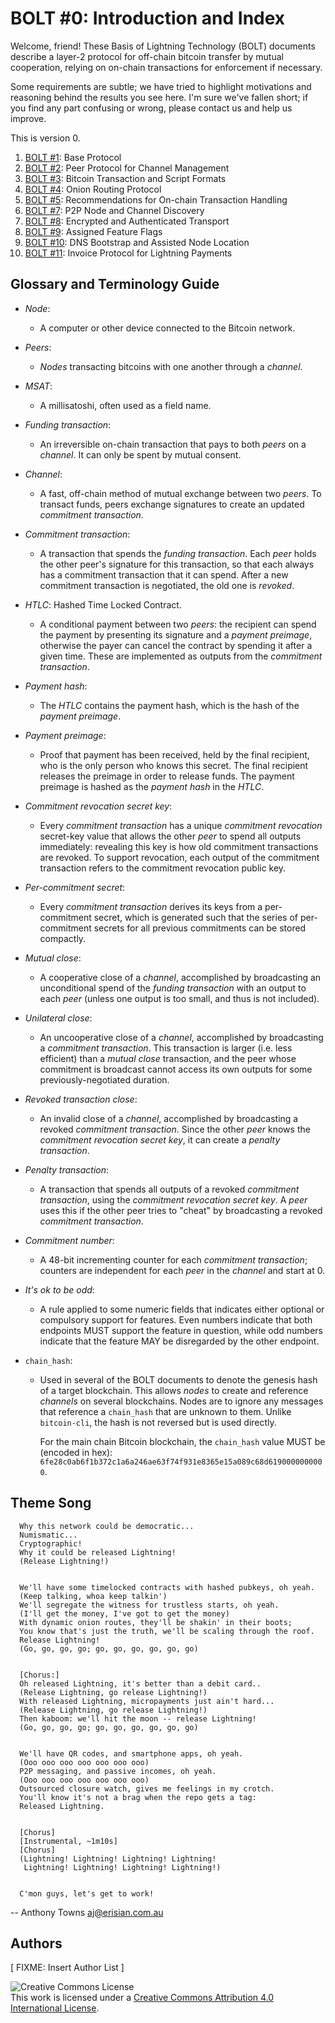 # BOLT #0: Introduction and Index

Welcome, friend! These Basis of Lightning Technology (BOLT) documents
describe a layer-2 protocol for off-chain bitcoin transfer by mutual
cooperation, relying on on-chain transactions for enforcement if
necessary.

Some requirements are subtle; we have tried to highlight motivations
and reasoning behind the results you see here. I'm sure we've fallen
short; if you find any part confusing or wrong, please contact us and
help us improve.

This is version 0.

1. [BOLT #1](01-messaging.md): Base Protocol
2. [BOLT #2](02-peer-protocol.md): Peer Protocol for Channel Management
3. [BOLT #3](03-transactions.md): Bitcoin Transaction and Script Formats
4. [BOLT #4](04-onion-routing.md): Onion Routing Protocol
5. [BOLT #5](05-onchain.md): Recommendations for On-chain Transaction Handling
7. [BOLT #7](07-routing-gossip.md): P2P Node and Channel Discovery
8. [BOLT #8](08-transport.md): Encrypted and Authenticated Transport
9. [BOLT #9](09-features.md): Assigned Feature Flags
10. [BOLT #10](10-dns-bootstrap.md): DNS Bootstrap and Assisted Node Location
11. [BOLT #11](11-payment-encoding.md): Invoice Protocol for Lightning Payments

## Glossary and Terminology Guide

* *Node*:
   * A computer or other device connected to the Bitcoin network.

* *Peers*:
   * *Nodes* transacting bitcoins with one another through a *channel*.

* *MSAT*:
   * A millisatoshi, often used as a field name.

* *Funding transaction*:
   * An irreversible on-chain transaction that pays to both *peers* on a *channel*.
   It can only be spent by mutual consent.

* *Channel*:
   * A fast, off-chain method of mutual exchange between two *peers*.
   To transact funds, peers exchange signatures to create an updated *commitment transaction*.

* *Commitment transaction*:
   * A transaction that spends the *funding transaction*.
   Each *peer* holds the other peer's signature for this transaction, so that each always has a commitment transaction that it can spend. After a new commitment transaction is negotiated, the old one is *revoked*.

* *HTLC*: Hashed Time Locked Contract.
   * A conditional payment between two *peers*:
   the recipient can spend the payment by presenting its signature and a *payment preimage*, otherwise the payer can cancel the contract by spending it after a given time.
   These are implemented as outputs from the *commitment transaction*.

* *Payment hash*:
   * The *HTLC* contains the payment hash, which is the hash of the *payment preimage*.

* *Payment preimage*:
   * Proof that payment has been received, held by the final recipient, who is the only person who knows this secret.
    The final recipient releases the preimage in order to release funds.
    The payment preimage is hashed as the *payment hash* in the *HTLC*.

* *Commitment revocation secret key*:
   * Every *commitment transaction* has a unique *commitment revocation* secret-key value that allows the other *peer* to spend all outputs immediately:
    revealing this key is how old commitment transactions are revoked.
    To support revocation, each output of the commitment transaction refers to the commitment revocation public key.

* *Per-commitment secret*:
   * Every *commitment transaction* derives its keys from a per-commitment secret, which is generated such that the series of per-commitment secrets for all previous commitments can be stored compactly.

* *Mutual close*:
   * A cooperative close of a *channel*, accomplished by broadcasting an unconditional spend of the *funding transaction* with an output to each *peer* (unless one output is too small, and thus is not included).

* *Unilateral close*:
   * An uncooperative close of a *channel*, accomplished by broadcasting a *commitment transaction*.
    This transaction is larger (i.e. less efficient) than a *mutual close* transaction, and the peer whose commitment is broadcast cannot access its own outputs for some previously-negotiated duration.

* *Revoked transaction close*:
   * An invalid close of a *channel*, accomplished by broadcasting a revoked *commitment transaction*.
    Since the other *peer* knows the *commitment revocation secret key*, it can create a *penalty transaction*.

* *Penalty transaction*:
   * A transaction that spends all outputs of a revoked *commitment transaction*, using the *commitment revocation secret key*.
    A *peer* uses this if the other peer tries to "cheat" by broadcasting a revoked *commitment transaction*.

* *Commitment number*:
   * A 48-bit incrementing counter for each *commitment transaction*;
    counters are independent for each *peer* in the *channel* and start at 0.

* *It's ok to be odd*:
   * A rule applied to some numeric fields that indicates either optional or compulsory support for features.
    Even numbers indicate that both endpoints MUST support the feature in question, while odd numbers indicate that the feature MAY be disregarded by the other endpoint.

* `chain_hash`:
   * Used in several of the BOLT documents to denote the genesis hash of a target blockchain.
    This allows *nodes* to create and reference *channels* on several blockchains.
    Nodes are to ignore any messages that reference a `chain_hash` that are unknown to them.
    Unlike `bitcoin-cli`, the hash is not reversed but is used directly.

     For the main chain Bitcoin blockchain, the `chain_hash` value MUST be (encoded in hex):  `6fe28c0ab6f1b372c1a6a246ae63f74f931e8365e15a089c68d6190000000000`.

## Theme Song

      Why this network could be democratic...
      Numismatic...
      Cryptographic!
      Why it could be released Lightning!
      (Release Lightning!)


      We'll have some timelocked contracts with hashed pubkeys, oh yeah.
      (Keep talking, whoa keep talkin')
      We'll segregate the witness for trustless starts, oh yeah.
      (I'll get the money, I've got to get the money)
      With dynamic onion routes, they'll be shakin' in their boots;
      You know that's just the truth, we'll be scaling through the roof.
      Release Lightning!
      (Go, go, go, go; go, go, go, go, go, go)


      [Chorus:]
      Oh released Lightning, it's better than a debit card..
      (Release Lightning, go release Lightning!)
      With released Lightning, micropayments just ain't hard...
      (Release Lightning, go release Lightning!)
      Then kaboom: we'll hit the moon -- release Lightning!
      (Go, go, go, go; go, go, go, go, go, go)


      We'll have QR codes, and smartphone apps, oh yeah.
      (Ooo ooo ooo ooo ooo ooo ooo)
      P2P messaging, and passive incomes, oh yeah.
      (Ooo ooo ooo ooo ooo ooo ooo)
      Outsourced closure watch, gives me feelings in my crotch.
      You'll know it's not a brag when the repo gets a tag:
      Released Lightning.


      [Chorus]
      [Instrumental, ~1m10s]
      [Chorus]
      (Lightning! Lightning! Lightning! Lightning!
       Lightning! Lightning! Lightning! Lightning!)


      C'mon guys, let's get to work!


   -- Anthony Towns <aj@erisian.com.au>

## Authors

[ FIXME: Insert Author List ]

![Creative Commons License](https://i.creativecommons.org/l/by/4.0/88x31.png "License CC-BY")
<br>
This work is licensed under a [Creative Commons Attribution 4.0 International License](http://creativecommons.org/licenses/by/4.0/).

